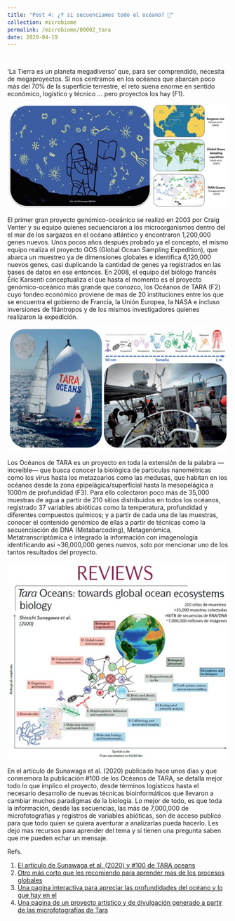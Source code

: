 ```yaml
---
title: "Post 4: ¿Y si secuenciamos todo el océano? 🌊"
collection: microbiome
permalink: /microbiome/00002_tara
date: 2020-04-19
---
```


&nbsp;

‘La Tierra es un planeta megadiverso’ que, para ser comprendido, necesita de megaproyectos. Si nos centramos en los océanos que abarcan poco más del 70% de la superficie terrestre, el reto suena enorme en sentido económico, logístico y técnico … pero proyectos los hay (F1).

![img1](/images/microbiome/00003_tara_sea.jpg)

El primer gran proyecto genómico-oceánico se realizó en 2003 por Craig Venter y su equipo quienes secuenciaron a los microorganismos dentro del el mar de los sargazos en el océano atlántico y encontraron 1,200,000 genes nuevos. Unos pocos años después probado ya el concepto, el mismo equipo realiza el proyecto GOS (Global Ocean Sampling Expedition), que abarca un muestreo ya de dimensiones globales e identifica 6,120,000 nuevos genes, casi duplicando la cantidad de genes ya registrados en las bases de datos en ese entonces. En 2008, el equipo del biólogo francés Éric Karsenti conceptualiza el que hasta el momento es el proyecto genómico-oceánico más grande que conozco, los Océanos de TARA (F2) cuyo fondeo económico proviene de mas de 20 instituciones entre los que se encuentra el gobierno de Francia, la Unión Europea, la NASA e incluso inversiones de filántropos y de los mismos investigadores quienes realizaron la expedición. 

![img2](/images/microbiome/00003_tara_pat.jpg)

Los Océanos de TARA es un proyecto en toda la extensión de la palabra —increíble— que busca conocer la biológica de partículas nanométricas como los virus hasta los metazoarios como las medusas, que habitan en los océanos desde la zona epipelágica/superficial hasta la mesopelágica a 1000m de profundidad (F3). Para ello colectaron poco más de 35,000 muestras de agua a partir de 210 sitios distribuidos en todos los océanos, registrado 37 variables abióticas como la temperatura, profundidad y diferentes compuestos químicos; y a partir de cada una de las muestras, conocer el contenido genómico de ellas a partir de técnicas como la secuenciación de DNA (Metabarcoding), Metagenómica, Metatranscriptómica e integrado la información con imagenología identificando así ~36,000,000 genes nuevos, solo por mencionar uno de los tantos resultados del proyecto. 

![img3](/images/microbiome/00003_tara_pap.jpg)

En el artículo de Sunawaga et al. (2020) publicado hace unos días y que conmemora la publicación #100 de los Océanos de TARA, se detalla mejor todo lo que implico el proyecto, desde términos logísticos hasta el necesario desarrollo de nuevas técnicas bioinformáticos que llevaron a cambiar muchos paradigmas de la biología.  Lo mejor de todo, es que toda la información, desde las secuencias, las más de 7,000,000 de microfotografías y registros de variables abióticas, son de acceso publico para que todo quien se quiera aventurar a analizarlas pueda hacerlo. Les dejo mas recursos para aprender del tema y si tienen una pregunta saben que me pueden echar un mensaje. 

Refs.

1. [El artículo de Sunawaga et al. (2020) y #100 de TARA oceans](https://www.nature.com/articles/s41579-020-0364-5)
2. [Otro más corto que les recomiendo para aprender mas de los procesos globales](https://www.cell.com/current-biology/fulltext/S0960-9822(17)30017-9)
3. [Una pagina interactiva para apreciar las profundidades del océano y lo que hay en el ](https://neal.fun/deep-sea/)
4. [Una pagina de un proyecto artístico y de divulgación generado a partir de las microfotografías de Tara](http://planktonchronicles.org/en/)
